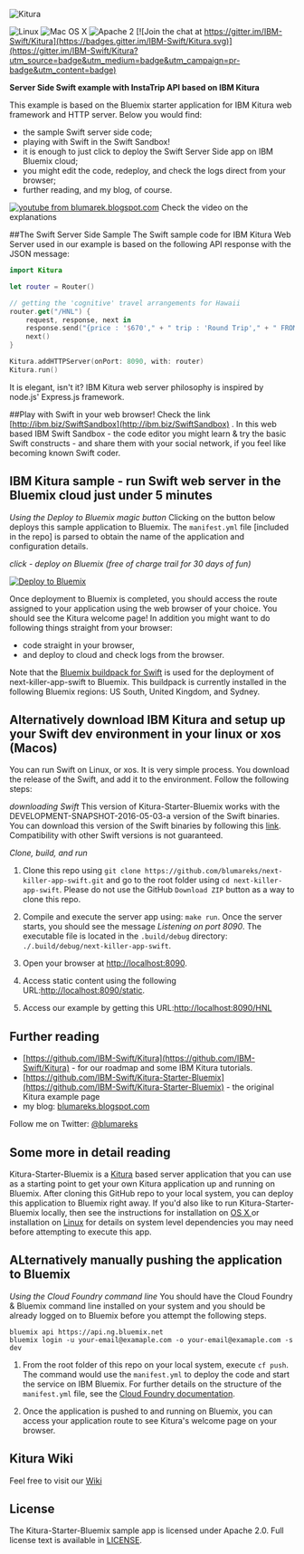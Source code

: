 ![Kitura](https://raw.githubusercontent.com/IBM-Swift/Kitura/master/Documentation/KituraLogo.png)

![Linux](https://img.shields.io/badge/os-linux-green.svg?style=flat)
![Mac OS X](https://img.shields.io/badge/os-Mac%20OS%20X-green.svg?style=flat)
![Apache 2](https://img.shields.io/badge/license-Apache2-blue.svg?style=flat)
[![Join the chat at https://gitter.im/IBM-Swift/Kitura](https://badges.gitter.im/IBM-Swift/Kitura.svg)](https://gitter.im/IBM-Swift/Kitura?utm_source=badge&utm_medium=badge&utm_campaign=pr-badge&utm_content=badge)

**Server Side Swift example with InstaTrip API based on IBM Kitura**

This example is based on the Bluemix starter application for IBM Kitura web framework and HTTP server.
Below you would find:
- the sample Swift server side code;
- playing with Swift in the Swift Sandbox!
- it is enough to just click to deploy the Swift Server Side app on IBM Bluemix cloud;
- you might edit the code, redeploy, and check the logs direct from your browser;
- further reading, and my blog, of course.

[![youtube from blumarek.blogspot.com](https://1.bp.blogspot.com/-u2XJZAW2hqU/V2MRaDaZ5pI/AAAAAAAAAso/ou44nbsT9ekis65S7menOg6q45wb-g2nwCLcB/s1600/Screenshot%2B2016-06-16%2B13.51.39.png)](https://youtu.be/Rok6545sqHs)
Check the video on the explanations

##The Swift Server Side Sample
The Swift sample code for IBM Kitura Web Server used in our example is based on the following API response with the JSON message:

```Swift
import Kitura

let router = Router()

// getting the 'cognitive' travel arrangements for Hawaii
router.get("/HNL") {
    request, response, next in
    response.send("{price : '$670'," + " trip : 'Round Trip'," + " FROM : 'SFO', TO : 'HNL'}")
    next()
}

Kitura.addHTTPServer(onPort: 8090, with: router)
Kitura.run()
```
It is elegant, isn't it? IBM Kitura web server philosophy is inspired by node.js' Express.js framework.

##Play with Swift in your web browser!
Check the link [http://ibm.biz/SwiftSandbox](http://ibm.biz/SwiftSandbox) .
In this web based IBM Swift Sandbox - the code editor you might learn & try the basic Swift constructs - and share them with your social network, if you feel like becoming known Swift coder.

## IBM Kitura sample - run Swift web server in the Bluemix cloud just under 5 minutes
_Using the Deploy to Bluemix magic button_
Clicking on the button below deploys this sample application to Bluemix. The `manifest.yml` file [included in the repo] is parsed to obtain the name of the application and configuration details. 

*click - deploy on Bluemix (free of charge trail for 30 days of fun)*

[![Deploy to Bluemix](https://bluemix.net/deploy/button.png)](https://bluemix.net/deploy)

Once deployment to Bluemix is completed, you should access the route assigned to your application using the web browser of your choice. You should see the Kitura welcome page! In addition you might want to do following things straight from your browser:
- code straight in your browser,
- and deploy to cloud and check logs from the browser.

Note that the [Bluemix buildpack for Swift](https://github.com/IBM-Swift/swift-buildpack) is used for the deployment of next-killer-app-swift to Bluemix. This buildpack is currently installed in the following Bluemix regions: US South, United Kingdom, and Sydney.

## Alternatively download IBM Kitura and setup up your Swift dev environment in your linux or xos (Macos)
You can run Swift on Linux, or xos. It is very simple process. You download the release of the Swift, and add it to the environment. Follow the following steps:

*downloading Swift*
This version of Kitura-Starter-Bluemix works with the DEVELOPMENT-SNAPSHOT-2016-05-03-a version of the Swift binaries. You can download this version of the Swift binaries by following this [link](https://swift.org/download/). Compatibility with other Swift versions is not guaranteed.

*Clone, build, and run*
1. Clone this repo using `git clone https://github.com/blumareks/next-killer-app-swift.git` and go to the root folder using `cd next-killer-app-swift`. Please do not use the GitHub `Download ZIP` button as a way to clone this repo.

2. Compile and execute the server app using: `make run`. Once the server starts, you should see the message _Listening on port 8090_. The executable file is located in the `.build/debug` directory: `./.build/debug/next-killer-app-swift`.

3. Open your browser at [http://localhost:8090](http://localhost:8090).

4. Access static content using the following URL:[http://localhost:8090/static](http://localhost:8090/static).

5. Access our example by getting this URL:[http://localhost:8090/HNL](http://localhost:8090/HNL)

## Further reading
- [https://github.com/IBM-Swift/Kitura](https://github.com/IBM-Swift/Kitura) - for our roadmap and some IBM Kitura tutorials.
- [https://github.com/IBM-Swift/Kitura-Starter-Bluemix](https://github.com/IBM-Swift/Kitura-Starter-Bluemix) - the original Kitura example page
- my blog: [blumareks.blogspot.com](http://blumareks.blogspot.com)

Follow me on Twitter: [@blumareks](https://twitter.com/blumareks)

## Some more in detail reading
Kitura-Starter-Bluemix is a [Kitura](https://github.com/IBM-Swift/Kitura) based server application that you can use as a starting point to get your own Kitura application up and running on Bluemix. After cloning this GitHub repo to your local system, you can deploy this application to Bluemix right away. If you'd also like to run Kitura-Starter-Bluemix locally, then see the instructions for installation on [OS X ](https://github.com/IBM-Swift/Kitura#installation-os-x) or installation on [Linux](https://github.com/IBM-Swift/Kitura#installation-linux-apt-based) for details on system level dependencies you may need before attempting to execute this app.

## ALternatively manually pushing the application to Bluemix
*Using the Cloud Foundry command line*
You should have the Cloud Foundry & Bluemix command line installed on your system and you should be already logged on to Bluemix before you attempt the following steps.
```shell
bluemix api https://api.ng.bluemix.net
bluemix login -u your-email@examaple.com -o your-email@examaple.com -s dev
```

1. From the root folder of this repo on your local system, execute `cf push`.
The command would use the `manifest.yml` to deploy the code and start the service on IBM Bluemix. For further details on the structure of the `manifest.yml` file, see the [Cloud Foundry documentation](https://docs.cloudfoundry.org/devguide/deploy-apps/manifest.html#minimal-manifest).


2. Once the application is pushed to and running on Bluemix, you can access your application route to see Kitura's welcome page on your browser.

## Kitura Wiki
Feel free to visit our [Wiki](https://github.com/IBM-Swift/Kitura/wiki) 

## License
The Kitura-Starter-Bluemix sample app is licensed under Apache 2.0. Full license text is available in [LICENSE](LICENSE.txt).
